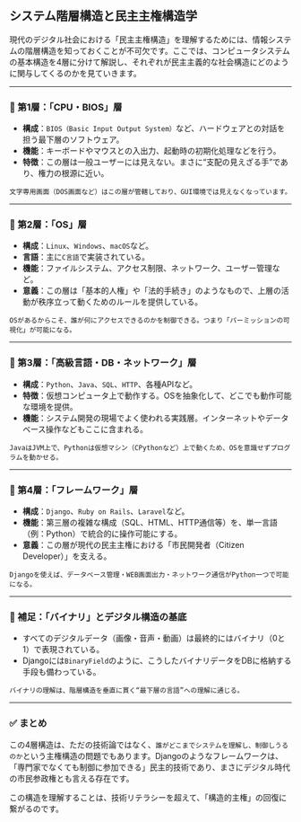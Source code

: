 ## システム階層構造と民主主権構造学

現代のデジタル社会における「民主主権構造」を理解するためには、情報システムの階層構造を知っておくことが不可欠です。ここでは、コンピュータシステムの基本構造を4層に分けて解説し、それぞれが民主主義的な社会構造にどのように関与してくるのかを見ていきます。

---

### 🔽 第1層：「CPU・BIOS」層

* **構成**：`BIOS（Basic Input Output System）`など、ハードウェアとの対話を担う最下層のソフトウェア。
* **機能**：キーボードやマウスとの入出力、起動時の初期化処理などを行う。
* **特徴**：この層は一般ユーザーには見えない。まさに“支配の見えざる手”であり、権力の根源に近い。

```text
文字専用画面（DOS画面など）はこの層が管轄しており、GUI環境では見えなくなっています。
```

---

### 🔽 第2層：「OS」層

* **構成**：`Linux`、`Windows`、`macOS`など。
* **言語**：主に`C言語`で実装されている。
* **機能**：ファイルシステム、アクセス制限、ネットワーク、ユーザー管理など。
* **意義**：この層は「基本的人権」や「法的手続き」のようなもので、上層の活動が秩序立って動くためのルールを提供している。

```text
OSがあるからこそ、誰が何にアクセスできるのかを制御できる。つまり「パーミッションの可視化」が可能になる。
```

---

### 🔽 第3層：「高級言語・DB・ネットワーク」層

* **構成**：`Python`、`Java`、`SQL`、`HTTP`、各種APIなど。
* **特徴**：仮想コンピュータ上で動作する。OSを抽象化して、どこでも動作可能な環境を提供。
* **機能**：システム開発の現場でよく使われる実践層。インターネットやデータベース操作などもここに含まれる。

```text
JavaはJVM上で、Pythonは仮想マシン（CPythonなど）上で動くため、OSを意識せずプログラムを動かせる。
```

---

### 🔽 第4層：「フレームワーク」層

* **構成**：`Django`、`Ruby on Rails`、`Laravel`など。
* **機能**：第三層の複雑な構成（SQL、HTML、HTTP通信等）を、単一言語（例：Python）で統合的に操作可能にする。
* **意義**：この層が現代の民主主権における「市民開発者（Citizen Developer）」を支える。

```text
Djangoを使えば、データベース管理・WEB画面出力・ネットワーク通信がPython一つで可能になる。
```

---

### 📌 補足：「バイナリ」とデジタル構造の基底

* すべてのデジタルデータ（画像・音声・動画）は最終的にはバイナリ（0と1）で表現されている。
* Djangoには`BinaryField`のように、こうしたバイナリデータをDBに格納する手段も備わっている。

```text
バイナリの理解は、階層構造を垂直に貫く“最下層の言語”への理解に通じる。
```

---

### ✅ まとめ

この4層構造は、ただの技術論ではなく、`誰がどこまでシステムを理解し、制御しうるのか`という主権構造の問題でもあります。Djangoのようなフレームワークは、「専門家でなくても制御に参加できる」民主的技術であり、まさにデジタル時代の市民参政権とも言える存在です。

この構造を理解することは、技術リテラシーを超えて、「構造的主権」の回復に繋がるのです。

